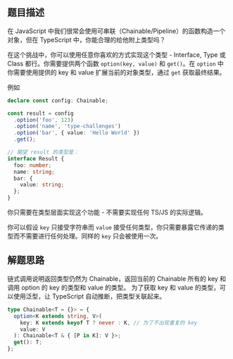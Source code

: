 ## 题目描述

在 JavaScript 中我们很常会使用可串联（Chainable/Pipeline）的函数构造一个对象，但在 TypeScript 中，你能合理的给他附上类型吗？

在这个挑战中，你可以使用任意你喜欢的方式实现这个类型 - Interface, Type 或 Class 都行。你需要提供两个函数 `option(key, value)` 和 `get()`。在 `option` 中你需要使用提供的 key 和 value 扩展当前的对象类型，通过 `get` 获取最终结果。

例如

```ts
declare const config: Chainable;

const result = config
  .option('foo', 123)
  .option('name', 'type-challenges')
  .option('bar', { value: 'Hello World' })
  .get();

// 期望 result 的类型是：
interface Result {
  foo: number;
  name: string;
  bar: {
    value: string;
  };
}
```

你只需要在类型层面实现这个功能 - 不需要实现任何 TS/JS 的实际逻辑。

你可以假设 `key` 只接受字符串而 `value` 接受任何类型，你只需要暴露它传递的类型而不需要进行任何处理。同样的 `key` 只会被使用一次。

## 解题思路

链式调用说明返回类型仍然为 Chainable，返回当前的 Chainable 所有的 key 和调用 option 的 key 的类型和 value 的类型。
为了获取 key 和 value 的类型，可以使用泛型，让 TypeScript 自动推断，把类型关联起来。

```ts
type Chainable<T = {}> = {
  option<K extends string, V>(
    key: K extends keyof T ? never : K, // 为了不出现重复的 key
    value: V
  ): Chainable<T & { [P in K]: V }>;
  get(): T;
};
```
